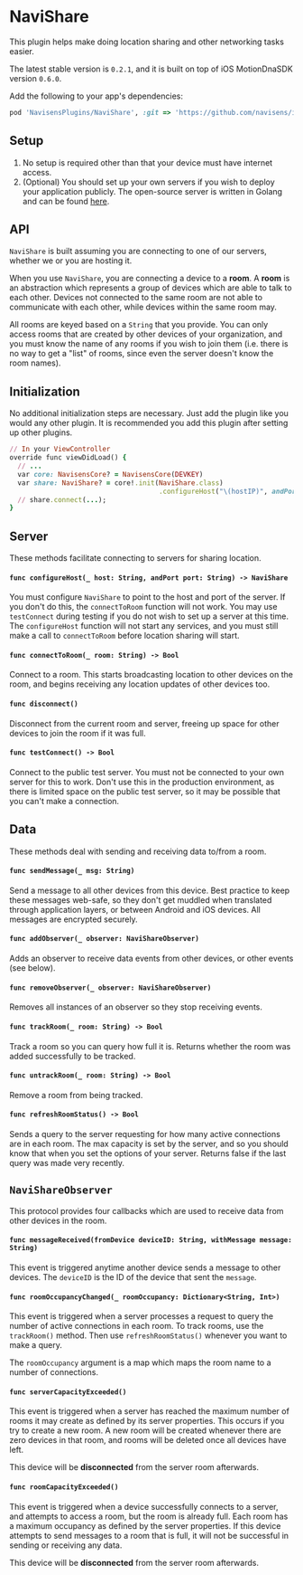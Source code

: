 # NaviShare

This plugin helps make doing location sharing and other networking tasks easier.

The latest stable version is `0.2.1`, and it is built on top of iOS MotionDnaSDK version `0.6.0`.

Add the following to your app's dependencies:

```ruby
pod 'NavisensPlugins/NaviShare', :git => 'https://github.com/navisens/iOS-Plugin.git', :branch => 'repositories'
```

## Setup

1. No setup is required other than that your device must have internet access.
2. (Optional) You should set up your own servers if you wish to deploy your application publicly. The open-source server is written in Golang and can be found [here](https://github.com/navisens/NaviServer).

## API

`NaviShare` is built assuming you are connecting to one of our servers, whether we or you are hosting it.

When you use `NaviShare`, you are connecting a device to a **room**. A **room** is an abstraction which represents a group of devices which are able to talk to each other. Devices not connected to the same room are not able to communicate with each other, while devices within the same room may.

All rooms are keyed based on a `String` that you provide. You can only access rooms that are created by other devices of your organization, and you must know the name of any rooms if you wish to join them (i.e. there is no way to get a "list" of rooms, since even the server doesn't know the room names).

## Initialization

No additional initialization steps are necessary. Just add the plugin like you would any other plugin. It is recommended you add this plugin after setting up other plugins.

```ruby
// In your ViewController
override func viewDidLoad() {
  // ...
  var core: NavisensCore? = NavisensCore(DEVKEY)
  var share: NaviShare? = core!.init(NaviShare.class)
                                     .configureHost("\(hostIP)", andPort: "\(port)");
  // share.connect(...);
}
```

## Server

These methods facilitate connecting to servers for sharing location.

#### `func configureHost(_ host: String, andPort port: String) -> NaviShare`

You must configure `NaviShare` to point to the host and port of the server. If you don't do this, the `connectToRoom` function will not work. You may use `testConnect` during testing if you do not wish to set up a server at this time. The `configureHost` function will not start any services, and you must still make a call to `connectToRoom` before location sharing will start.

#### `func connectToRoom(_ room: String) -> Bool`

Connect to a room. This starts broadcasting location to other devices on the room, and begins receiving any location updates of other devices too.

#### `func disconnect()`

Disconnect from the current room and server, freeing up space for other devices to join the room if it was full.

#### `func testConnect() -> Bool`

Connect to the public test server. You must not be connected to your own server for this to work. Don't use this in the production environment, as there is limited space on the public test server, so it may be possible that you can't make a connection.

## Data

These methods deal with sending and receiving data to/from a room.

#### `func sendMessage(_ msg: String)`

Send a message to all other devices from this device. Best practice to keep these messages web-safe, so they don't get muddled when translated through application layers, or between Android and iOS devices. All messages are encrypted securely.

#### `func addObserver(_ observer: NaviShareObserver)`

Adds an observer to receive data events from other devices, or other events (see below).

#### `func removeObserver(_ observer: NaviShareObserver)`

Removes all instances of an observer so they stop receiving events.

#### `func trackRoom(_ room: String) -> Bool`

Track a room so you can query how full it is. Returns whether the room was added successfully to be tracked.

#### `func untrackRoom(_ room: String) -> Bool`

Remove a room from being tracked.

#### `func refreshRoomStatus() -> Bool`

Sends a query to the server requesting for how many active connections are in each room. The max capacity is set by the server, and so you should know that when you set the options of your server. Returns false if the last query was made very recently.

## `NaviShareObserver`

This protocol provides four callbacks which are used to receive data from other devices in the room.

#### `func messageReceived(fromDevice deviceID: String, withMessage message: String)`

This event is triggered anytime another device sends a message to other devices. The `deviceID` is the ID of the device that sent the `message`.

#### `func roomOccupancyChanged(_ roomOccupancy: Dictionary<String, Int>)`

This event is triggered when a server processes a request to query the number of active connections in each room. To track rooms, use the `trackRoom()` method. Then use `refreshRoomStatus()` whenever you want to make a query.

The `roomOccupancy` argument is a map which maps the room name to a number of connections.

#### `func serverCapacityExceeded()`

This event is triggered when a server has reached the maximum number of rooms it may create as defined by its server properties. This occurs if you try to create a new room. A new room will be created whenever there are zero devices in that room, and rooms will be deleted once all devices have left.

This device will be **disconnected** from the server room afterwards.

#### `func roomCapacityExceeded()`

This event is triggered when a device successfully connects to a server, and attempts to access a room, but the room is already full. Each room has a maximum occupancy as defined by the server properties. If this device attempts to send messages to a room that is full, it will not be successful in sending or receiving any data.

This device will be **disconnected** from the server room afterwards.
